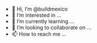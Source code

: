 - 👋 Hi, I’m @buildmexico
- 👀 I’m interested in ...
- 🌱 I’m currently learning ...
- 💞️ I’m looking to collaborate on ...
- 📫 How to reach me ...

<!---
buildmexico/buildmexico is a ✨ special ✨ repository because its `README.md` (this file) appears on your GitHub profile.
You can click the Preview link to take a look at your changes.
--->
